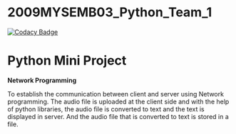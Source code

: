 # 2009MYSEMB03_Python_Team_1

[![Codacy Badge](https://api.codacy.com/project/badge/Grade/d0e87154f8ec4d0d97a50ad62e3dc0f3)](https://app.codacy.com/gh/99002477/2009MYSEMB03_Python_Team_1?utm_source=github.com&utm_medium=referral&utm_content=99002477/2009MYSEMB03_Python_Team_1&utm_campaign=Badge_Grade)

# Python Mini Project
**Network Programming**

To establish the communication between client and server using Network programming. The audio file is uploaded at the client side and with the help of python libraries, the audio file is converted to text and the text is displayed in server. And the audio file that is converted to text is stored in a file. 
